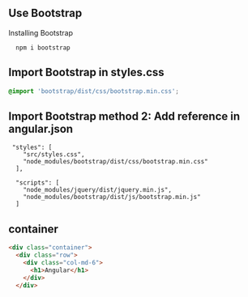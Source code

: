 ## Use Bootstrap

Installing Bootstrap
```
  npm i bootstrap
```

## Import Bootstrap in styles.css
```css
@import 'bootstrap/dist/css/bootstrap.min.css';
```

## Import Bootstrap method 2: Add reference in angular.json
```
 "styles": [
    "src/styles.css",
    "node_modules/bootstrap/dist/css/bootstrap.min.css"
  ],

  "scripts": [
    "node_modules/jquery/dist/jquery.min.js",
    "node_modules/bootstrap/dist/js/bootstrap.min.js"
  ]
```


## container
```html
<div class="container">
  <div class="row">
    <div class="col-md-6">
      <h1>Angular</h1>
    </div>
  </div>
```
